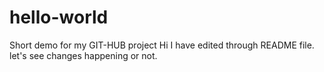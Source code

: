 # hello-world
Short demo for my GIT-HUB project
Hi I have edited through README file.
let's see changes happening or not.
